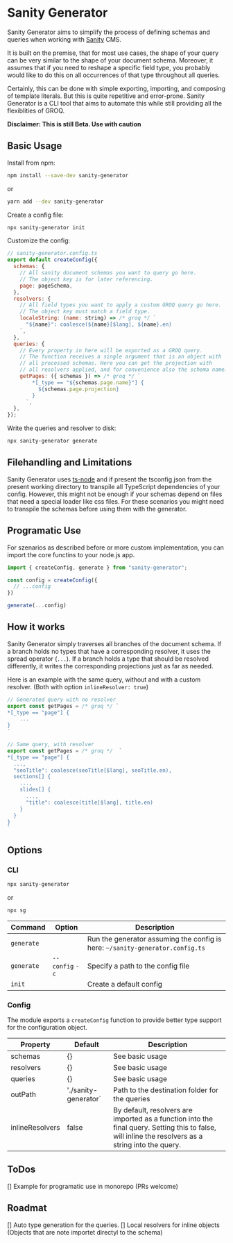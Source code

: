 # Sanity Generator

Sanity Generator aims to simplify the process of defining schemas and queries when working with [Sanity](https://www.sanity.io/) CMS.

It is built on the premise, that for most use cases, the shape of your query can be very similar to the shape of your document schema. Moreover, it assumes that if you need to reshape a specific field type, you probably would like to do this on all occurrences of that type throughout all queries.

Certainly, this can be done with simple exporting, importing, and composing of template literals. But this is quite repetitive and error-prone. Sanity Generator is a CLI tool that aims to automate this while still providing all the flexiblities of GROQ.

**Disclaimer: This is still Beta. Use with caution**

## Basic Usage

Install from npm:

```sh 
npm install --save-dev sanity-generator 
```
or

```sh
yarn add --dev sanity-generator 
```

Create a config file:

```sh
npx sanity-generator init
```

Customize the config:

```js
// sanity-generator.config.ts
export default createConfig({
  schemas: {
    // All sanity document schemas you want to query go here.
    // The object key is for later referencing.
    page: pageSchema,
  },
  resolvers: {
    // All field types you want to apply a custom GROQ query go here.
    // The object key must match a field type.
    localeString: (name: string) => /* groq */ `
      "${name}": coalesce(${name}[$lang], ${name}.en)
    `,
  },
  queries: {
    // Every property in here will be exported as a GROQ query. 
    // The function receives a single argument that is an object with 
    // all processed schemas. Here you can get the projection with 
    // all resolvers applied, and for convenience also the schema name.
    getPages: ({ schemas }) => /* groq */ `
        *[_type == "${schemas.page.name}"] {
          ${schemas.page.projection}
        }
      `,
  },
});
```

Write the queries and resolver to disk:

```sh 
npx sanity-generator generate
```

## Filehandling and Limitations

Sanity Generator uses [ts-node](https://github.com/TypeStrong/ts-node) and if present the tsconfig.json from the present working directory to transpile all TypeScript dependencies of your config. However, this might not be enough if your schemas depend on files that need a special loader like css files. For these scenarios you might need to transpile the schemas before using them with the generator.

## Programatic Use

For szenarios as described before or more custom implementation, you can import the core functins to your node.js app.

```js
import { createConfig, generate } from "sanity-generator";

const config = createConfig({
  // ...config
})

generate(...config)

```
 
## How it works

Sanity Generator simply traverses all branches of the document schema. If a branch holds no types that have a corresponding resolver, it uses the spread operator (`...`). If a branch holds a type that should be resolved differently, it writes the corresponding projections just as far as needed.

Here is an example with the same query, without and with a custom resolver. (Both with option `inlineResolver: true`) 

```js
// Generated query with no resolver
export const getPages = /* groq */ `
*[_type == "page"] {
    ...
}
`
```

```js
// Same query, with resolver
export const getPages = /* groq */  `
*[_type == "page"] {
  ...,
  "seoTitle": coalesce(seoTitle[$lang], seoTitle.en),
  sections[] {
    ...,
    slides[] {
      ...,
      "title": coalesce(title[$lang], title.en)
    }
  }
}
`
```

## Options

### CLI

```sh
npx sanity-generator
```

or

```sh
npx sg
```

| Command    | Option             | Description                                                                        |
| ---------- | ------------------ | ---------------------------------------------------------------------------------- |
| `generate` |                    | Run the generator assuming the config is here: `~/sanity-generator.config.ts` |
| `generate` | `--config` `-c` | Specify a path to the config file                                                  |
| `init`     |                    | Create a default config                                                            |

### Config

The module exports a `createConfig` function to provide better type support for the configuration object.

| Property        | Default              | Description                                                                                                                                        |
| --------------- | -------------------- | -------------------------------------------------------------------------------------------------------------------------------------------------- |
| schemas         | {}                   | See basic usage                                                                                                                                    |
| resolvers       | {}                   | See basic usage                                                                                                                                    |
| queries         | {}                   | See basic usage                                                                                                                                    |
| outPath         | './sanity-generator` | Path to the destination folder for the queries                                                                                                     |
| inlineResolvers | false                | By default, resolvers are imported as a function into the final query. Setting this to false, will inline the resolvers as a string into the query. |

## ToDos
[] Example for programatic use in monorepo (PRs welcome)

## Roadmat
[] Auto type generation for the queries.
[] Local resolvers for inline objects (Objects that are note importet directyl to the schema)